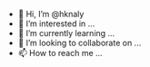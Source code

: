 - 👋 Hi, I’m @hknaly
- 👀 I’m interested in ...
- 🌱 I’m currently learning ...
- 💞️ I’m looking to collaborate on ...
- 📫 How to reach me ...

<!---
hknaly/hknaly is a ✨ special ✨ repository because its `README.md` (this file) appears on your GitHub profile.
You can click the Preview link to take a look at your changes.
--->
